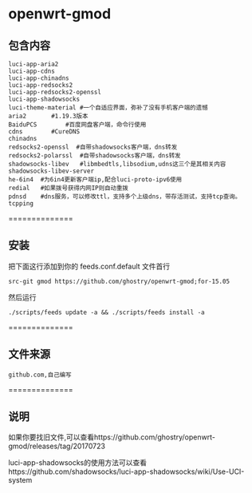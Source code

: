 # openwrt-gmod

包含内容
-------
    luci-app-aria2
    luci-app-cdns
    luci-app-chinadns
    luci-app-redsocks2
    luci-app-redsocks2-openssl
    luci-app-shadowsocks
    luci-theme-material #一个自适应界面，弥补了没有手机客户端的遗憾
    aria2		#1.19.3版本
    BaiduPCS		#百度网盘客户端，命令行使用
    cdns		#CureDNS
    chinadns
    redsocks2-openssl  #自带shadowsocks客户端，dns转发
    redsocks2-polarssl  #自带shadowsocks客户端，dns转发
    shadowsocks-libev	#libmbedtls,libsodium,udns这三个是其相关内容
    shadowsocks-libev-server
    he-6in4  #为6in4更新客户端ip,配合luci-proto-ipv6使用
    redial   #如果拨号获得内网IP则自动重拨
    pdnsd    #dns服务，可以修改ttl，支持多个上级dns，带存活测试，支持tcp查询。
    tcpping

==============

安装
-------

把下面这行添加到你的 feeds.conf.default 文件首行

    src-git gmod https://github.com/ghostry/openwrt-gmod;for-15.05

然后运行

    ./scripts/feeds update -a && ./scripts/feeds install -a

==============

文件来源
-------
    github.com,自己编写

==============

说明
-------
如果你要找旧文件,可以查看https://github.com/ghostry/openwrt-gmod/releases/tag/20170723

luci-app-shadowsocks的使用方法可以查看https://github.com/shadowsocks/luci-app-shadowsocks/wiki/Use-UCI-system
